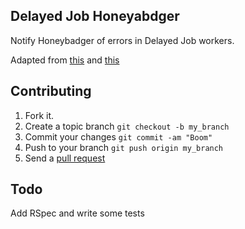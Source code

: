 Delayed Job Honeyabdger
-----------------------

Notify Honeybadger of errors in Delayed Job workers.

Adapted from [this](http://stackoverflow.com/a/14172132/1332687) and
[this](https://gist.github.com/2223758)

## Contributing

1. Fork it.
2. Create a topic branch `git checkout -b my_branch`
3. Commit your changes `git commit -am "Boom"`
3. Push to your branch `git push origin my_branch`
4. Send a [pull request](https://github.com/honeybadger-io/delayed_job_honeybadger/pulls)

## Todo

Add RSpec and write some tests
